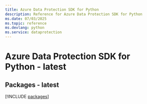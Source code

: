 ```yaml
---
title: Azure Data Protection SDK for Python
description: Reference for Azure Data Protection SDK for Python
ms.date: 07/03/2025
ms.topic: reference
ms.devlang: python
ms.service: dataprotection
---
```

# Azure Data Protection SDK for Python - latest
## Packages - latest
[!INCLUDE [packages](data-protection-index.md)]